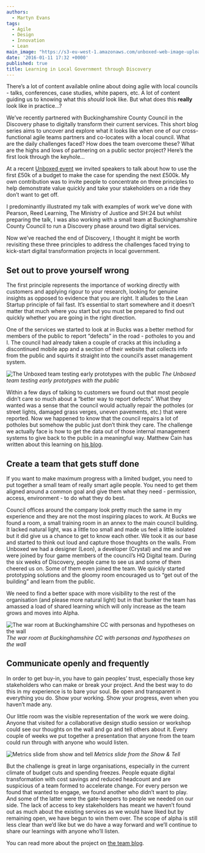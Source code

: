 ```yaml
---
authors:
  - Martyn Evans
tags:
  - Agile
  - Design
  - Innovation
  - Lean
main_image: "https://s3-eu-west-1.amazonaws.com/unboxed-web-image-uploader/5762e8a0a26519f0d62600a9de3ef1c3.jpg"
date: '2016-01-11 17:32 +0000'
published: true
title: Learning in Local Government through Discovery
---
```




There’s a lot of content available online about doing agile with local councils - talks, conferences, case studies, white papers, etc. A lot of content guiding us to knowing what this _should_ look like. But what does this **really** look like in practice...?

We’ve recently partnered with Buckinghamshire County Council in the Discovery phase to digitally transform their current services. This short blog series aims to uncover and explore what it looks like when one of our cross-functional agile teams partners and co-locates with a local council. What are the daily challenges faced? How does the team overcome these? What are the highs and lows of partnering on a public sector project? Here’s the first look through the keyhole…

At a recent [Unboxed event](http://unboxed.co/blog/event-the-50k-springboard/) we invited speakers to talk about how to use the first £50k of a budget to make the case for spending the next £500k. My own contribution was to invite people to concentrate on three principles to help demonstrate value quickly and take your stakeholders on a ride they don’t want to get off.

I predominantly illustrated my talk with examples of work we’ve done with Pearson, Reed Learning, The Ministry of Justice and SH:24 but whilst preparing the talk, I was also working with a small team at Buckinghamshire County Council to run a Discovery phase around two digital services.

Now we’ve reached the end of Discovery, I thought it might be worth revisiting these three principles to address the challenges faced trying to kick-start digital transformation projects in local government.

## Set out to prove yourself wrong

The first principle represents the importance of working directly with customers and applying rigour to your research, looking for genuine insights as opposed to evidence that you are right. It alludes to the Lean Startup principle of fail fast. It’s essential to start somewhere and it doesn’t matter that much where you start but you must be prepared to find out quickly whether you are going in the right direction.

One of the services we started to look at in Bucks was a better method for members of the public to report “defects” in the road - potholes to you and I. The council had already taken a couple of cracks at this including a discontinued mobile app and a section of their website that collects info from the public and squirts it straight into the council’s asset management system.

![The Unboxed team testing early prototypes with the public](https://s3-eu-west-1.amazonaws.com/unboxed-web-image-uploader/66beb204272c84c7397ffb1ef08caac9.jpg)
*The Unboxed team testing early prototypes with the public*

Within a few days of talking to customers we found out that most people didn’t care so much about a “better way to report defects”. What they wanted was a sense that the council would actually repair the potholes (or street lights, damaged grass verges, uneven pavements, etc.) that were reported. Now we happened to know that the council repairs a lot of potholes but somehow the public just don’t think they care. The challenge we actually face is how to get the data out of those internal management systems to give back to the public in a meaningful way. Matthew Cain has written about this learning on [his blog](http://matthewcain.co.uk/digitalbucks/customer-insight-that-changes-your-mind/ "Matthew Cain on learning through user research").

## Create a team that gets stuff done

If you want to make maximum progress with a limited budget, you need to put together a small team of really smart agile people. You need to get them aligned around a common goal and give them what they need - permission, access, environment - to do what they do best.

Council offices around the company look pretty much the same in my experience and they are not the most inspiring places to work. At Bucks we found a room, a small training room in an annex to the main council building. It lacked natural light, was a little too small and made us feel a little isolated but it did give us a chance to get to know each other. We took it as our base and started to think out loud and capture those thoughts on the walls. From Unboxed we had a designer (Leon), a developer (Crystal) and me and we were joined by four game members of the council’s HQ Digital team. During the six weeks of Discovery, people came to see us and some of them cheered us on. Some of them even joined the team. We quickly started prototyping solutions and the gloomy room encouraged us to “get out of the building” and learn from the public.

We need to find a better space with more visibility to the rest of the organisation (and please more natural light) but in that bunker the team has amassed a load of shared learning which will only increase as the team grows and moves into Alpha.

![The war room at Buckinghamshire CC with personas and hypotheses on the wall](https://s3-eu-west-1.amazonaws.com/unboxed-web-image-uploader/a031ed7f516cd327aa388301ae831831.jpg)
*The war room at Buckinghamshire CC with personas and hypotheses on the wall*

## Communicate openly and frequently

In order to get buy-in, you have to gain peoples’ trust, especially those key stakeholders who can make or break your project. And the best way to do this in my experience is to bare your soul. Be open and transparent in everything you do. Show your working. Show your progress, even when you haven’t made any.

Our little room was the visible representation of the work we were doing. Anyone that visited for a collaborative design studio session or workshop could see our thoughts on the wall and go and tell others about it. Every couple of weeks we put together a presentation that anyone from the team could run through with anyone who would listen.

![Metrics slide from show and tell](https://s3-eu-west-1.amazonaws.com/unboxed-web-image-uploader/2132139481642d88d9ff3934c772c558.jpg)
*Metrics slide from the Show & Tell*

But the challenge is great in large organisations, especially in the current climate of budget cuts and spending freezes. People equate digital transformation with cost savings and reduced headcount and are suspicious of a team formed to accelerate change. For every person we found that wanted to engage, we found another who didn’t want to play. And some of the latter were the gate-keepers to people we needed on our side. The lack of access to key stakeholders has meant we haven’t found out as much about the existing services as we would have liked but by remaining open, we have begun to win them over. The scope of alpha is still less clear than we’d like but we do have a way forward and we’ll continue to share our learnings with anyone who’ll listen.

You can read more about the project on [the team blog](https://hqdigitalblog.wordpress.com/ "Buckingshire HQ Digital team blog").
